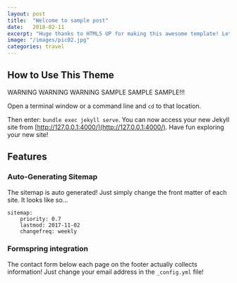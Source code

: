 ```yaml
---
layout: post
title:  "Welcome to sample post"
date:   2018-02-11
excerpt: "Huge thanks to HTML5 UP for making this awesome template! Let's see what it can do"
image: "/images/pic02.jpg"
categories: travel
---
```


## How to Use This Theme
WARNING WARNING WARNING SAMPLE SAMPLE SAMPLE!!!

Open a terminal window or a command line and ```cd``` to that location.

Then enter: ```bundle exec jekyll serve```. You can now access your new Jekyll site from [http://127.0.0.1:4000/](http://127.0.0.1:4000/). Have fun exploring your new site!

## Features
### Auto-Generating Sitemap
The sitemap is auto generated! Just simply change the front matter of each site. It looks like so...
```
sitemap:
    priority: 0.7
    lastmod: 2017-11-02
    changefreq: weekly
```
### Formspring integration
The contact form below each page on the footer actually collects information! Just change your email address in the ```_config.yml``` file!
